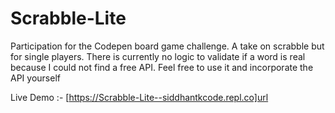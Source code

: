 # Scrabble-Lite
Participation for the Codepen board game challenge. A take on scrabble but for single players. There is currently no logic to validate if a word is real because I could not find a free API. Feel free to use it and incorporate the API yourself



Live Demo :- [https://Scrabble-Lite--siddhantkcode.repl.co]url
